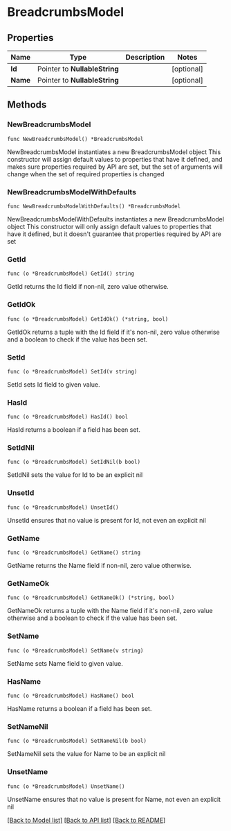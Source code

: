 # BreadcrumbsModel

## Properties

Name | Type | Description | Notes
------------ | ------------- | ------------- | -------------
**Id** | Pointer to **NullableString** |  | [optional] 
**Name** | Pointer to **NullableString** |  | [optional] 

## Methods

### NewBreadcrumbsModel

`func NewBreadcrumbsModel() *BreadcrumbsModel`

NewBreadcrumbsModel instantiates a new BreadcrumbsModel object
This constructor will assign default values to properties that have it defined,
and makes sure properties required by API are set, but the set of arguments
will change when the set of required properties is changed

### NewBreadcrumbsModelWithDefaults

`func NewBreadcrumbsModelWithDefaults() *BreadcrumbsModel`

NewBreadcrumbsModelWithDefaults instantiates a new BreadcrumbsModel object
This constructor will only assign default values to properties that have it defined,
but it doesn't guarantee that properties required by API are set

### GetId

`func (o *BreadcrumbsModel) GetId() string`

GetId returns the Id field if non-nil, zero value otherwise.

### GetIdOk

`func (o *BreadcrumbsModel) GetIdOk() (*string, bool)`

GetIdOk returns a tuple with the Id field if it's non-nil, zero value otherwise
and a boolean to check if the value has been set.

### SetId

`func (o *BreadcrumbsModel) SetId(v string)`

SetId sets Id field to given value.

### HasId

`func (o *BreadcrumbsModel) HasId() bool`

HasId returns a boolean if a field has been set.

### SetIdNil

`func (o *BreadcrumbsModel) SetIdNil(b bool)`

 SetIdNil sets the value for Id to be an explicit nil

### UnsetId
`func (o *BreadcrumbsModel) UnsetId()`

UnsetId ensures that no value is present for Id, not even an explicit nil
### GetName

`func (o *BreadcrumbsModel) GetName() string`

GetName returns the Name field if non-nil, zero value otherwise.

### GetNameOk

`func (o *BreadcrumbsModel) GetNameOk() (*string, bool)`

GetNameOk returns a tuple with the Name field if it's non-nil, zero value otherwise
and a boolean to check if the value has been set.

### SetName

`func (o *BreadcrumbsModel) SetName(v string)`

SetName sets Name field to given value.

### HasName

`func (o *BreadcrumbsModel) HasName() bool`

HasName returns a boolean if a field has been set.

### SetNameNil

`func (o *BreadcrumbsModel) SetNameNil(b bool)`

 SetNameNil sets the value for Name to be an explicit nil

### UnsetName
`func (o *BreadcrumbsModel) UnsetName()`

UnsetName ensures that no value is present for Name, not even an explicit nil

[[Back to Model list]](../README.md#documentation-for-models) [[Back to API list]](../README.md#documentation-for-api-endpoints) [[Back to README]](../README.md)


